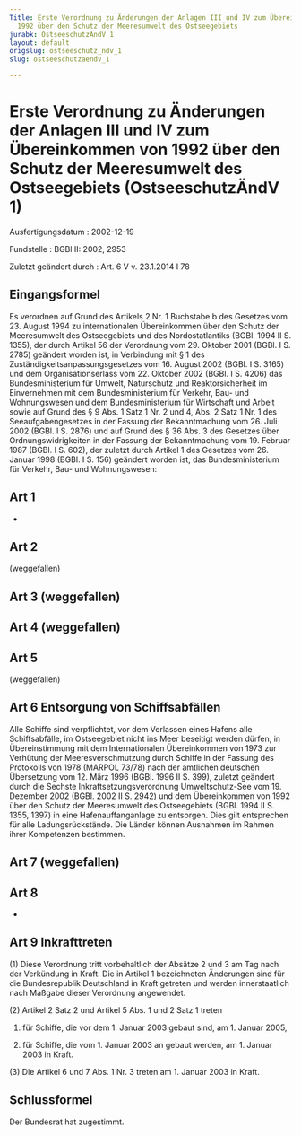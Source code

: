 ```yaml
---
Title: Erste Verordnung zu Änderungen der Anlagen III und IV zum Übereinkommen von
  1992 über den Schutz der Meeresumwelt des Ostseegebiets
jurabk: OstseeschutzÄndV 1
layout: default
origslug: ostseeschutz_ndv_1
slug: ostseeschutzaendv_1

---
```


# Erste Verordnung zu Änderungen der Anlagen III und IV zum Übereinkommen von 1992 über den Schutz der Meeresumwelt des Ostseegebiets (OstseeschutzÄndV 1)

Ausfertigungsdatum
:   2002-12-19

Fundstelle
:   BGBl II: 2002, 2953

Zuletzt geändert durch
:   Art. 6 V v. 23.1.2014 I 78


## Eingangsformel

Es verordnen
auf Grund des Artikels 2 Nr. 1 Buchstabe b des Gesetzes vom 23. August 1994 zu internationalen Übereinkommen über den Schutz der Meeresumwelt des Ostseegebiets und des Nordostatlantiks (BGBl. 1994 II S. 1355), der durch Artikel 56 der Verordnung vom 29. Oktober 2001 (BGBl. I S. 2785) geändert worden ist, in Verbindung mit § 1 des Zuständigkeitsanpassungsgesetzes vom 16. August 2002 (BGBl. I S. 3165) und dem Organisationserlass vom 22. Oktober 2002 (BGBl. I S. 4206) das Bundesministerium für Umwelt, Naturschutz und Reaktorsicherheit im Einvernehmen mit dem Bundesministerium für Verkehr, Bau- und Wohnungswesen und dem Bundesministerium für Wirtschaft und Arbeit
sowie
auf Grund des § 9 Abs. 1 Satz 1 Nr. 2 und 4, Abs. 2 Satz 1 Nr. 1 des Seeaufgabengesetzes in der Fassung der Bekanntmachung vom 26. Juli 2002 (BGBl. I S. 2876) und auf Grund des § 36 Abs. 3 des Gesetzes über Ordnungswidrigkeiten in der Fassung der Bekanntmachung vom 19. Februar 1987 (BGBl. I S. 602), der zuletzt durch Artikel 1 des Gesetzes vom 26. Januar 1998 (BGBl. I S. 156) geändert worden ist, das Bundesministerium für Verkehr, Bau- und Wohnungswesen:


## Art 1

-


## Art 2

(weggefallen)


## Art 3 (weggefallen)



## Art 4 (weggefallen)



## Art 5

(weggefallen)


## Art 6 Entsorgung von Schiffsabfällen

Alle Schiffe sind verpflichtet, vor dem Verlassen eines Hafens alle Schiffsabfälle, im Ostseegebiet nicht ins Meer beseitigt werden dürfen, in Übereinstimmung mit dem Internationalen Übereinkommen von 1973 zur Verhütung der Meeresverschmutzung durch Schiffe in der Fassung des Protokolls von 1978 (MARPOL 73/78) nach der amtlichen deutschen Übersetzung vom 12. März 1996 (BGBl. 1996 II S. 399), zuletzt geändert durch die Sechste Inkraftsetzungsverordnung Umweltschutz-See vom 19. Dezember 2002 (BGBl. 2002 II S. 2942) und dem Übereinkommen von 1992 über den Schutz der Meeresumwelt des Ostseegebiets (BGBl. 1994 II S. 1355, 1397) in eine Hafenauffanganlage zu entsorgen. Dies gilt entsprechen für alle Ladungsrückstände. Die Länder können Ausnahmen im Rahmen ihrer Kompetenzen bestimmen.


## Art 7 (weggefallen)



## Art 8

-


## Art 9 Inkrafttreten

(1) Diese Verordnung tritt vorbehaltlich der Absätze 2 und 3 am Tag nach der Verkündung in Kraft. Die in Artikel 1 bezeichneten Änderungen sind für die Bundesrepublik Deutschland in Kraft getreten und werden innerstaatlich nach Maßgabe dieser Verordnung angewendet.

(2) Artikel 2 Satz 2 und Artikel 5 Abs. 1 und 2 Satz 1 treten

1.  für Schiffe, die vor dem 1. Januar 2003 gebaut sind, am 1. Januar 2005,


2.  für Schiffe, die vom 1. Januar 2003 an gebaut werden, am 1. Januar 2003 in Kraft.




(3) Die Artikel 6 und 7 Abs. 1 Nr. 3 treten am 1. Januar 2003 in Kraft.


## Schlussformel

Der Bundesrat hat zugestimmt.

